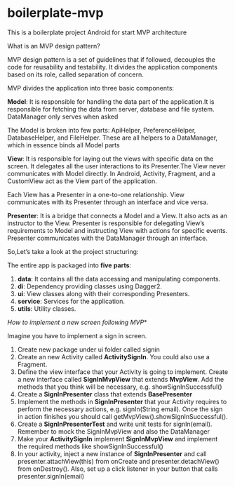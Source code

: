 # boilerplate-mvp
This is a boilerplate project Android for start MVP architecture

What is an MVP design pattern?

MVP design pattern is a set of guidelines that if followed, decouples the code for reusability and testability.
It divides the application components based on its role, called separation of concern.

MVP divides the application into three basic components:

**Model**: It is responsible for handling the data part of the application.It is responsible for fetching the data from server,
database and file system.
DataManager only serves when asked

The Model is broken into few parts: ApiHelper, PreferenceHelper, DatabaseHelper, and FileHelper. 
These are all helpers to a DataManager, which in essence binds all Model parts

**View**: It is responsible for laying out the views with specific data on the screen.
It delegates all the user interactions to its Presenter.The View never communicates with Model directly. In Android,
Activity, Fragment, and a CustomView act as the View part of the application.

Each View has a Presenter in a one-to-one relationship. View communicates with its Presenter through an interface and vice versa.

**Presenter**: It is a bridge that connects a Model and a View. It also acts as an instructor to the View.
Presenter is responsible for delegating View’s requirements to Model and instructing View with actions for specific events.
Presenter communicates with the DataManager through an interface.

So,Let’s take a look at the project structuring:

   The entire app is packaged into **five** **parts**:
   
1. **data**: It contains all the data accessing and manipulating components.
2. **di**: Dependency providing classes using Dagger2.
3. **ui**: View classes along with their corresponding Presenters.
4. **service**: Services for the application.
5. **utils**: Utility classes.


*How to implement a new screen following MVP**

Imagine you have to implement a sign in screen.

1. Create new package under ui folder called signin
2. Create an new Activity called **ActivitySignIn**. You could also use a Fragment.
3. Define the view interface that your Activity is going to implement. Create a new interface called **SignInMvpView** that extends **MvpView**. Add the methods that you think will be necessary, e.g. showSignInSuccessful()
4. Create a **SignInPresenter** class that extends **BasePresenter**<SignInMvpView>
5. Implement the methods in **SignInPresenter** that your Activity requires to perform the necessary actions, e.g. signIn(String email). Once the sign in action finishes you should call getMvpView().showSignInSuccessful().
6. Create a **SignInPresenterTest** and write unit tests for signIn(email). Remember to mock the SignInMvpView and also the DataManager
7. Make your **ActivitySignIn** implement **SignInMvpView** and implement the required methods like showSignInSuccessful()
8. In your activity, inject a new instance of **SignInPresenter** and call presenter.attachView(this) from onCreate and presenter.detachView() from onDestroy(). Also, set up a click listener in your button that calls presenter.signIn(email)







